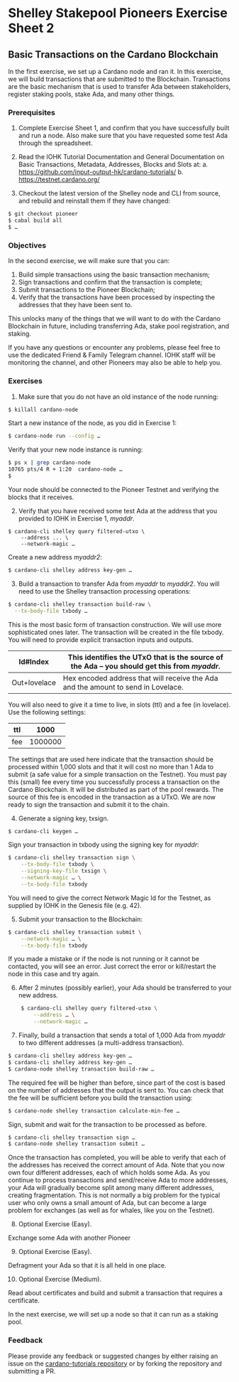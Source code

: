 # Shelley Stakepool Pioneers Exercise Sheet 2

## Basic Transactions on the Cardano Blockchain

In the first exercise, we set up a Cardano node and ran it.  In this exercise, we will build transactions that are submitted to the Blockchain.  Transactions are the basic mechanism that is used to transfer Ada between stakeholders, register staking pools, stake Ada, and many other things.

### Prerequisites

1. Complete Exercise Sheet 1, and confirm that you have successfully built and run a node.  Also make sure that you have requested some test Ada through the spreadsheet.

2. Read the IOHK Tutorial Documentation and General Documentation on Basic Transactions, Metadata, Addresses, Blocks and Slots at:
a. https://github.com/input-output-hk/cardano-tutorials/
b. https://testnet.cardano.org/

3. Checkout the latest version of the Shelley node and CLI from source, and rebuild and reinstall them if they have changed:

```bash
$ git checkout pioneer
$ cabal build all
$ …
```

### Objectives

In the second exercise, we will make sure that you can:

1. Build simple transactions using the basic transaction mechanism;
2. Sign transactions and confirm that the transaction is complete;
3. Submit transactions to the Pioneer Blockchain;
4. Verify that the transactions have been processed by inspecting the addresses that they have been sent to.

This unlocks many of the things that we will want to do with the Cardano Blockchain in future, including transferring Ada, stake pool registration, and staking.

If you have any questions or encounter any problems, please feel free to use the dedicated Friend & Family Telegram channel.  IOHK staff will be monitoring the channel, and other Pioneers may also be able to help you.

### Exercises

1. Make sure that you do not have an old instance of the node running:

```bash
$ killall cardano-node
```

Start a new instance of the node, as you did in Exercise 1:

```bash
$ cardano-node run --config …
```

Verify that your new node instance is running:

```bash
$ ps x | grep cardano-node
10765 pts/4 R + 1:20  cardano-node …
$
```

Your node should be connected to the Pioneer Testnet and verifying the blocks that it receives.

2. 	Verify that you have received some test Ada at the address that you provided to IOHK in Exercise 1, *myaddr*.

```
$ cardano-cli shelley query filtered-utxo \
 	--address ... \
 	--network-magic …
```

Create a new address *myaddr2*:

```bash
$ cardano-cli shelley address key-gen …
```

3. Build a transaction to transfer Ada from *myaddr* to *myaddr2*.  You will need to use the Shelley transaction processing operations:

```bash
$ cardano-cli shelley transaction build-raw \
  --tx-body-file txbody …
```

This is the most basic form of transaction construction.  We will use more sophisticated ones later.  The transaction will be created in the file txbody. You will need to provide explicit transaction inputs and outputs.

| Id#Index     | This identifies the UTxO that is the source of the Ada – you should get this from  *myaddr*. |
|--------------|--------------------------------------------------------------------------------------------|
| Out+lovelace | Hex encoded address that will receive the Ada and the amount to send in Lovelace.          |

You will also need to give it a time to live, in slots (ttl) and a fee (in lovelace).  Use the following settings:

| ttl 	| 1000    	|
|-----	|---------	|
| fee 	| 1000000 	|

The settings that are used here indicate that the transaction should be processed within 1,000 slots and  that it will cost no more than 1 Ada to submit (a safe value for a simple transaction on the Testnet).  You must pay this (small) fee every time you successfully process a transaction on the Cardano Blockchain.  It will be distributed as part of the pool rewards.  The source of this fee is encoded in the transaction as a UTxO.  We are now ready to sign the transaction and submit it to the chain.

4. Generate a signing key, txsign.

```bash
$ cardano-cli keygen …
```

Sign your transaction in txbody using the signing key for *myaddr*:

```bash
$ cardano-cli shelley transaction sign \
 	--tx-body-file txbody \
 	--signing-key-file txsign \
 	--network-magic … \
 	--tx-body-file txbody
```

You will need to give the correct Network Magic Id for the Testnet, as supplied by IOHK in the Genesis file (e.g. 42).

5. Submit your transaction to the Blockchain:

```bash
$ cardano-cli shelley transaction submit \
 	--network-magic … \
 	--tx-body-file txbody
```

If you made a mistake or if the node is not running or it cannot be contacted, you will see an error.  Just correct the error or kill/restart the node in this case and try again.

6. After 2 minutes (possibly earlier), your Ada should be transferred to your new address.

```bash
 	$ cardano-cli shelley query filtered-utxo \
 	 	--address … \
 	 	--network-magic …
```

7. Finally, build a transaction that sends a total of 1,000 Ada from *myaddr* to two different addresses (a multi-address transaction).

```bash
$ cardano-cli shelley address key-gen …
$ cardano-cli shelley address key-gen …
$ cardano-node shelley transaction build-raw …
```

The required fee will be higher than before, since part of the cost is based on the number of addresses that the output is sent to.  You can check that the fee will be sufficient before you build the transaction using:

```bash
$ cardano-node shelley transaction calculate-min-fee …
```

Sign, submit and wait for the transaction to be processed as before.

```bash
$ cardano-cli shelley transaction sign …
$ cardano-node shelley transaction submit …
```

Once the transaction has completed, you will be able to verify that each of the addresses has received the correct amount of Ada.  Note that you now own four different addresses, each of which holds some Ada.  As you continue to process transactions and send/receive Ada to more addresses, your Ada will gradually become split among many different addresses, creating fragmentation.  This is not normally a big problem for the typical user who only owns a small amount of Ada, but can become a large problem for exchanges (as well as for whales, like you on the Testnet).

8. Optional Exercise (Easy).

Exchange some Ada with another Pioneer

9. Optional Exercise (Easy).

Defragment your Ada so that it is all held in one place.

10. Optional Exercise (Medium).

Read about certificates and build and submit a transaction that requires a certificate.

In the next exercise, we will set up a node so that it can run as a staking pool.

### Feedback

Please provide any feedback or suggested changes by either raising an issue on the [cardano-tutorials repository](https://github.com/input-output-hk/cardano-tutorials) or by forking the repository and submitting a PR.
